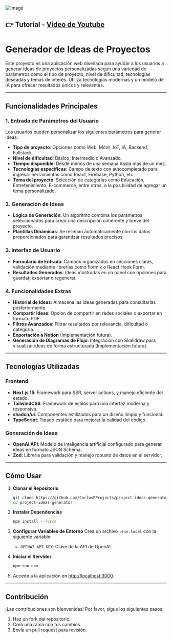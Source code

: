 ![image](https://github.com/user-attachments/assets/04dcd388-a49d-427b-b005-72c2503141b1)
## 👉 Tutorial - [Video de Youtube](https://www.youtube.com/watch?v=u2lGfcKYHTs)

# Generador de Ideas de Proyectos

Este proyecto es una aplicación web diseñada para ayudar a los usuarios a generar ideas de proyectos personalizadas según una variedad de parámetros como el tipo de proyecto, nivel de dificultad, tecnologías deseadas y temas de interés. Utiliza tecnologías modernas y un modelo de IA para ofrecer resultados únicos y relevantes.

---

## **Funcionalidades Principales**

### **1. Entrada de Parámetros del Usuario**
Los usuarios pueden personalizar los siguientes parámetros para generar ideas:

- **Tipo de proyecto**: Opciones como Web, Móvil, IoT, IA, Backend, Fullstack.
- **Nivel de dificultad**: Básico, Intermedio o Avanzado.
- **Tiempo disponible**: Desde menos de una semana hasta más de un mes.
- **Tecnologías específicas**: Campo de texto con autocompletado para ingresar herramientas como React, Firebase, Python, etc.
- **Tema del proyecto**: Selección de categorías como Educación, Entretenimiento, E-commerce, entre otros, o la posibilidad de agregar un tema personalizado.

### **2. Generación de Ideas**
- **Lógica de Generación**: Un algoritmo combina los parámetros seleccionados para crear una descripción coherente y breve del proyecto.
- **Plantillas Dinámicas**: Se rellenan automáticamente con los datos proporcionados para garantizar resultados precisos.

### **3. Interfaz de Usuario**
- **Formulario de Entrada**: Campos organizados en secciones claras, validación mediante librerías como Formik o React Hook Form.
- **Resultados Generados**: Ideas mostradas en un panel con opciones para guardar, exportar o regenerar.

### **4. Funcionalidades Extras**
- **Historial de Ideas**: Almacena las ideas generadas para consultarlas posteriormente.
- **Compartir Ideas**: Opcion de compartir en redes sociales o exportar en formato PDF.
- **Filtros Avanzados**: Filtrar resultados por relevancia, dificultad o categoría.
- **Exportación a Notion** (Implementación futura).
- **Generación de Diagramas de Flujo**: Integración con Skalidraw para visualizar ideas de forma estructurada (Implementación futura).

---

## **Tecnologías Utilizadas**

### **Frontend**
- **Next.js 15**: Framework para SSR, server actions, y manejo eficiente del estado.
- **TailwindCSS**: Framework de estilos para una interfaz moderna y responsiva.
- **shadcn/ui**: Componentes estilizados para un diseño limpio y funcional.
- **TypeScript**: Tipado estático para mejorar la calidad del código.

### **Generación de Ideas**
- **OpenAI API**: Modelo de inteligencia artificial configurado para generar ideas en formato JSON Schema.
- **Zod**: Librería para validación y manejo robusto de datos en el servidor.

---

## **Cómo Usar**

1. **Clonar el Repositorio**
   ```bash
   git clone https://github.com/CarlosPProjects/project-ideas-generator.git
   cd project-ideas-generator
   ```

2. **Instalar Dependencias**
   ```bash
   npm install --force
   ```

3. **Configurar Variables de Entorno**
   Crea un archivo `.env.local` con la siguiente variable:
   - `OPENAI_API_KEY`: Clave de la API de OpenAI.

4. **Iniciar el Servidor**
   ```bash
   npm run dev
   ```

5. Accede a la aplicación en [http://localhost:3000](http://localhost:3000).

---

## **Contribución**

¡Las contribuciones son bienvenidas! Por favor, sigue los siguientes pasos:
1. Haz un fork del repositorio.
2. Crea una rama con tus cambios.
3. Envía un pull request para revisión.
